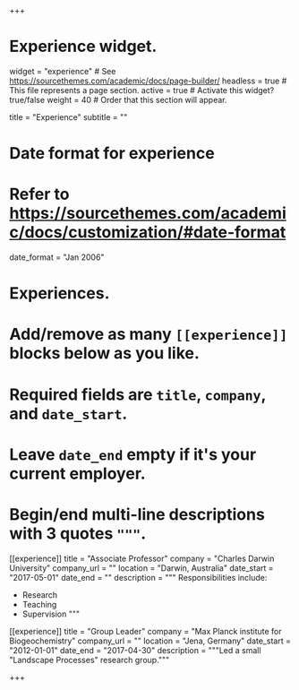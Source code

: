 +++
# Experience widget.
widget = "experience"  # See https://sourcethemes.com/academic/docs/page-builder/
headless = true  # This file represents a page section.
active = true  # Activate this widget? true/false
weight = 40  # Order that this section will appear.

title = "Experience"
subtitle = ""

# Date format for experience
#   Refer to https://sourcethemes.com/academic/docs/customization/#date-format
date_format = "Jan 2006"

# Experiences.
#   Add/remove as many `[[experience]]` blocks below as you like.
#   Required fields are `title`, `company`, and `date_start`.
#   Leave `date_end` empty if it's your current employer.
#   Begin/end multi-line descriptions with 3 quotes `"""`.
[[experience]]
  title = "Associate Professor"
  company = "Charles Darwin University"
  company_url = ""
  location = "Darwin, Australia"
  date_start = "2017-05-01"
  date_end = ""
  description = """
  Responsibilities include:

  * Research
  * Teaching
  * Supervision
  """

[[experience]]
  title = "Group Leader"
  company = "Max Planck institute for Biogeochemistry"
  company_url = ""
  location = "Jena, Germany"
  date_start = "2012-01-01"
  date_end = "2017-04-30"
  description = """Led a small "Landscape Processes" research group."""

+++
